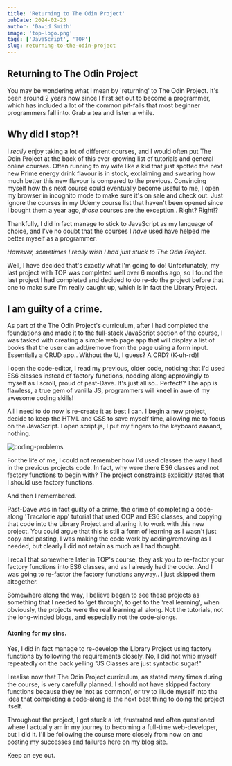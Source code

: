 ```yaml
---
title: 'Returning to The Odin Project'
pubDate: 2024-02-23
author: 'David Smith'
image: 'top-logo.png'
tags: ['JavaScript', 'TOP']
slug: returning-to-the-odin-project
---
```


## Returning to The Odin Project

You may be wondering what I mean by 'returning' to The Odin Project.
It's been around 2 years now since I first set out to become a programmer, which has included a lot of the common pit-falls that most beginner programmers fall into. Grab a tea and listen a while.

## Why did I stop?!

I _really_ enjoy taking a lot of different courses, and I would often put The Odin Project at the back of this ever-growing list of tutorials and general online courses. Often running to my wife like a kid that just spotted the next new Prime energy drink flavour is in stock, exclaiming and swearing how much better this new flavour is compared to the previous. Convincing myself how this next course could eventually become useful to me, I open my browser in incognito mode to make sure it's on sale and check out. Just ignore the courses in my Udemy course list that haven't been opened since I bought them a year ago, _those_ courses are the exception.. Right? Right!?

Thankfully, I did in fact manage to stick to JavaScript as my language of choice, and I've no doubt that the courses I _have_ used have helped me better myself as a programmer.

_However, sometimes I really wish I had just stuck to The Odin Project._

Well, I have decided that's exactly what I'm going to do! Unfortunately, my last project with TOP was completed well over 6 months ago, so I found the last project I had completed and decided to do re-do the project before that one to make sure I'm really caught up, which is in fact the Library Project.

## I am guilty of a crime.

As part of the The Odin Project's curriculum, after I had completed the foundations and made it to the full-stack JavaScript section of the course, I was tasked with creating a simple web page app that will display a list of books that the user can add/remove from the page using a form input. Essentially a CRUD app.. Without the U, I guess? A CRD? (K-uh-rd)!

I open the code-editor, I read my previous, older code, noticing that I'd used ES6 classes instead of factory functions, nodding along approvingly to myself as I scroll, proud of past-Dave. It's just all so.. Perfect!? The app is flawless, a true gem of vanilla JS, programmers will kneel in awe of my awesome coding skills!

All I need to do now is re-create it as best I can. I begin a new project, decide to keep the HTML and CSS to save myself time, allowing me to focus on the JavaScript. I open script.js, I put my fingers to the keyboard aaaand, nothing.

![coding-problems](/src/images/coding-trouble.png 'Optional title')

For the life of me, I could not remember how I'd used classes the way I had in the previous projects code. In fact, why were there ES6 classes and not factory functions to begin with? The project constraints explicitly states that I should use factory functions.

And then I remembered.

Past-Dave was in fact guilty of a crime, the crime of completing a code-along 'Tracalorie app' tutorial that used OOP and ES6 classes, and copying that code into the Library Project and altering it to work with this new project. You could argue that this is still a form of learning as I wasn't just copy and pasting, I was making the code work by adding/removing as I needed, but clearly I did not retain as much as I had thought.

I recall that somewhere later in TOP's course, they ask you to re-factor your factory functions into ES6 classes, and as I already had the code.. And I was going to re-factor the factory functions anyway.. I just skipped them altogether.

Somewhere along the way, I believe began to see these projects as something that I needed to 'get through', to get to the 'real learning', when obviously, the projects were the real learning all along. Not the tutorials, not the long-winded blogs, and especially not the code-alongs.

#### Atoning for my sins.

Yes, I did in fact manage to re-develop the Library Project using factory functions by following the requirements closely. No, I did not whip myself repeatedly on the back yelling "JS Classes are just syntactic sugar!"

I realise now that The Odin Project curriculum, as stated many times during the course, is very carefully planned. I should not have skipped factory functions because they're 'not as common', or try to illude myself into the idea that completing a code-along is the next best thing to doing the project itself.

Throughout the project, I got stuck a lot, frustrated and often questioned where I actually am in my journey to becoming a full-time web-developer, but I did it. I'll be following the course more closely from now on and posting my successes and failures here on my blog site.

Keep an eye out.
